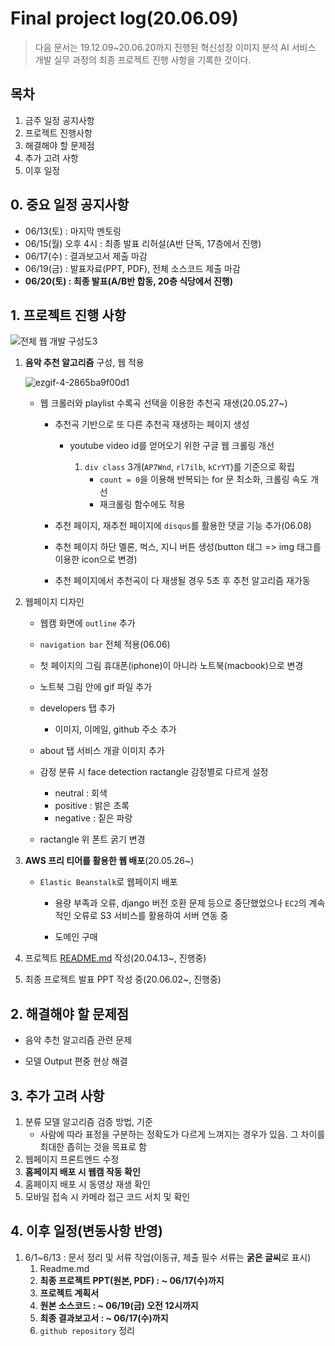 # Final project log(20.06.09)

> 다음 문서는 19.12.09~20.06.20까지 진행된 혁신성장 이미지 분석 AI 서비스 개발 실무 과정의 최종 프로젝트 진행 사항을 기록한 것이다.



## 목차

1. 금주 일정 공지사항
2. 프로젝트 진행사항
3. 해결해야 할 문제점
4. 추가 고려 사항
5. 이후 일정



## 0. 중요 일정 공지사항

- 06/13(토) : 마지막 멘토링 
- 06/15(월)  오후 4시 : 최종 발표 리허설(A반 단독, 17층에서 진행)
- 06/17(수) : 결과보고서 제출 마감
- 06/19(금) : 발표자료(PPT, PDF), 전체 소스코드 제출 마감
- **06/20(토) : 최종 발표(A/B반 합동, 20층 식당에서 진행)**





## 1. 프로젝트 진행 사항

![전체 웹 개발 구성도3](https://user-images.githubusercontent.com/58945760/83759686-e41f5380-a6ae-11ea-87ad-7721c1eeb9d1.PNG)

1. **음악 추천 알고리즘** 구성, 웹 적용

   ![ezgif-4-2865ba9f00d1](https://user-images.githubusercontent.com/58945760/84220714-750e8880-ab0e-11ea-8b9d-e04127a0418d.gif)

   - 웹 크롤러와 playlist 수록곡 선택을 이용한 추천곡 재생(20.05.27~)

     - 추천곡 기반으로 또 다른 추천곡 재생하는 페이지 생성

       - youtube video id를 얻어오기 위한 구글 웹 크롤링 개선

         1. `div class` 3개(`AP7Wnd`, `rl7ilb`, `kCrYT`)를 기준으로 확립 
            - `count = 0`을 이용해 반복되는 for 문 최소화, 크롤링 속도 개선
            - 재크롤링 함수에도 적용


     - 추천 페이지, 재추천 페이지에 `disqus`를 활용한 댓글 기능 추가(06.08)
     - 추천 페이지 하단 멜론, 벅스, 지니 버튼 생성(button 태그 => img 태그를 이용한 icon으로 변경)
     - 추천 페이지에서 추천곡이 다 재생될 경우 5초 후 추천 알고리즘 재가동

2. 웹페이지 디자인

   - 웹캠 화면에 `outline` 추가

   - `navigation bar` 전체 적용(06.06)

   - 첫 페이지의 그림 휴대폰(iphone)이 아니라 노트북(macbook)으로 변경

   - 노트북 그림 안에 gif 파일 추가

   - developers 탭 추가

     - 이미지, 이메일, github 주소 추가

   - about 탭 서비스 개괄 이미지 추가

   - 감정 분류 시 face detection ractangle 감정별로 다르게 설정

     - neutral :  회색
     - positive : 밝은 초록
     - negative : 짙은 파랑

   - ractangle 위 폰트 굵기 변경

     

3. **AWS 프리 티어를 활용한 웹 배포**(20.05.26~)

   - `Elastic Beanstalk`로 웹페이지 배포

     - 용량 부족과 오류, django 버전 호환 문제 등으로 중단했었으나 `EC2`의 계속적인 오류로 S3 서비스를 활용하여 서버 연동 중

     - 도메인 구매 

       

4. 프로젝트 [README.md](https://github.com/dannylee93/Emotion-Recognition/blob/master/README.md#emotion-recognition) 작성(20.04.13~, 진행중)

5. 최종 프로젝트 발표 PPT 작성 중(20.06.02~, 진행중)



## 2. 해결해야 할 문제점

- 음악 추천 알고리즘 관련 문제

- 모델 Output 편중 현상 해결

  


## 3. 추가 고려 사항

1. 분류 모델 알고리즘 검증 방법, 기준
   - 사람에 따라 표정을 구분하는 정확도가 다르게 느껴지는 경우가 있음. 그 차이를 최대한 좁히는 것을 목표로 함
2. 웹페이지 프론트엔드 수정
3. **홈페이지 배포 시 웹캠 작동 확인**
4. 홈페이지 배포 시 동영상 재생 확인
5. 모바일 접속 시 카메라 접근 코드 서치 및 확인



## 4. 이후 일정(변동사항 반영)

1. 6/1~6/13 : 문서 정리 및 서류 작업(이동규, 제출 필수 서류는 **굵은 글씨**로 표시)
   1. Readme.md
   2. **최종 프로젝트 PPT(원본, PDF) : ~ 06/17(수)까지**
   3. **프로젝트 계획서**
   4. **원본 소스코드 :  ~ 06/19(금) 오전 12시까지**
   5. **최종 결과보고서 : ~ 06/17(수)까지**
   6. `github repository` 정리